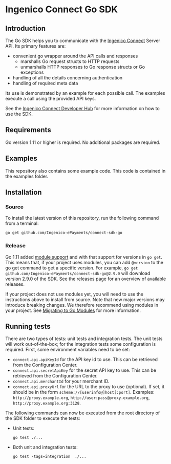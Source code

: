 # Ingenico Connect Go SDK

## Introduction

The Go SDK helps you to communicate with the [Ingenico Connect](https://epayments.developer-ingenico.com/) Server API. Its primary features are:

* convenient go wrapper around the API calls and responses
    * marshalls Go request structs to HTTP requests
    * unmarshalls HTTP responses to Go response structs or Go exceptions
* handling of all the details concerning authentication
* handling of required meta data

Its use is demonstrated by an example for each possible call. The examples execute a call using the provided API keys.

See the [Ingenico Connect Developer Hub](https://epayments.developer-ingenico.com/documentation/sdk/server/go/) for more information on how to use the SDK.

## Requirements

Go version 1.11 or higher is required. No additional packages are required.

## Examples

This repository also contains some example code. This code is contained in the examples folder.

## Installation

### Source

To install the latest version of this repository, run the following command from a terminal:

    go get github.com/Ingenico-ePayments/connect-sdk-go

### Release

Go 1.11 added [module support](https://blog.golang.org/using-go-modules) and with that support for versions in `go get`. This means that, if your project uses modules, you can add `@version` to the go get command to get a specific version. For example, `go get github.com/Ingenico-ePayments/connect-sdk-go@2.9.0` will download version 2.9.0 of the SDK. See the releases page for an overview of available releases.

If your project does not use modules yet, you will need to use the instructions above to install from source. Note that new major versions may introduce breaking changes. We therefore recommend using modules in your project. See [Migrating to Go Modules](https://blog.golang.org/migrating-to-go-modules) for more information.

## Running tests

There are two types of tests: unit tests and integration tests. The unit tests will work out-of-the-box; for the integration tests some configuration is required. First, some environment variables need to be set:

* `connect.api.apiKeyId` for the API key id to use. This can be retrieved from the Configuration Center.
* `connect.api.secretApiKey` for the secret API key to use. This can be retrieved from the Configuration Center.
* `connect.api.merchantId` for your merchant ID.
* `connect.api.proxyUrl` for the URL to the proxy to use (optional). If set, it should be in the form `scheme://[userinfo@]host[:port]`. Examples: `http://proxy.example.org`, `http://user:pass@proxy.example.org`, `http://proxy.example.org:3128`.

The following commands can now be executed from the root directory of the SDK folder to execute the tests:

* Unit tests:
    
    ```
    go test ./...
    ```
*  Both unit and integration tests:
    
    ```
    go test -tags=integration  ./...
    ```
